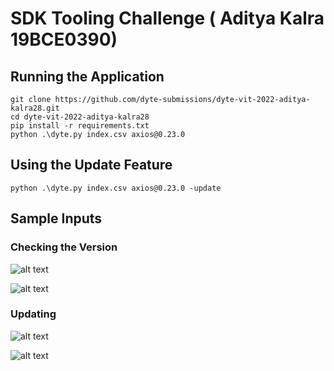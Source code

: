 # SDK Tooling Challenge ( Aditya Kalra 19BCE0390)

## Running the Application

```
git clone https://github.com/dyte-submissions/dyte-vit-2022-aditya-kalra28.git
cd dyte-vit-2022-aditya-kalra28
pip install -r requirements.txt
python .\dyte.py index.csv axios@0.23.0
```

## Using the Update Feature

```
python .\dyte.py index.csv axios@0.23.0 -update
```

## Sample Inputs

### Checking the Version

![alt text](https://ibb.co/YQXqcct)

![alt text](https://ibb.co/d28GfCY)

### Updating 

![alt text](https://ibb.co/cyckpkG)

![alt text](https://ibb.co/v4F41JK)
